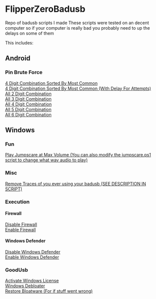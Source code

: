 # FlipperZeroBadusb
Repo of badusb scripts I made
These scripts were tested on an decent computer so if your computer is really bad you probably need to up the delays on some of them

This includes:

## Android

### Pin Brute Force
[4 Digit Combination Sorted By Most Common](Android/PinBruteforce/4DigitBruteforce.txt)<br>
[4 Digit Combination Sorted By Most Common (With Delay For Attempts)](Android/PinBruteforce/4DigitBruteforceDelay.txt)<br>
[All 2 Digit Combination](Android/PinBruteforce/2DigitAllCombs.txt)<br>
[All 3 Digit Combination](Android/PinBruteforce/3DigitAllCombs.txt)<br>
[All 4 Digit Combination](Android/PinBruteforce/4DigitAllCombs.txt)<br>
[All 5 Digit Combination](Android/PinBruteforce/5DigitAllCombs.txt)<br>
[All 6 Digit Combination](Android/PinBruteforce/6DigitAllCombs.txt)<br>

## Windows

### Fun
[Play Jumpscare at Max Volume (You can also modify the jumpscare.ps1 script to change what wav audio to play)](Windows/Fun/jumpscare.txt)<br>

### Misc
[Remove Traces of you ever using your badusb (SEE DESCRIPTION IN SCRIPT)](Windows/Misc/removeTraces.txt)<br>

### Execution

#### Firewall
[Disable Firewall](Windows/Execution/Firewall/disableFirewall.txt)<br>
[Enable Firewall](Windows/Execution/Firewall/enableFirewall.txt)<br>

#### Windows Defender
[Disable Windows Defender](Windows/Execution/WindowsDefender/disableWindowsDefender.txt)<br>
[Enable Windows Defender](Windows/Execution/WindowsDefender/enableWindowsDefender.txt)<br>

### GoodUsb

[Activate Windows License](Windows/Goodusb/activateWindows.txt)<br>
[Windows Debloater](Windows/Goodusb/windowsDebloater.txt)<br>
[Restore Bloatware (For if stuff went wrong)](Windows/Goodusb/restoreBloatware.txt)<br>